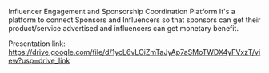 Influencer Engagement and Sponsorship Coordination Platform
It's a platform to connect Sponsors and Influencers so that sponsors can get their product/service advertised and influencers can get monetary benefit.

Presentation link:
https://drive.google.com/file/d/1ycL6vLOiZmTaJyAp7aSMoTWDX4yFVxzT/view?usp=drive_link
